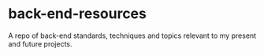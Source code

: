 # back-end-resources
A repo of back-end standards, techniques and topics relevant to my present and future projects.
